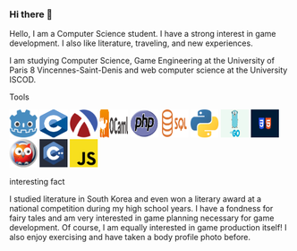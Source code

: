 ### Hi there 👋
Hello, I am a Computer Science student. I have a strong interest in game development. I also like literature, traveling, and new experiences.


I am studying Computer Science, Game Engineering at the University of Paris 8 Vincennes-Saint-Denis and web computer science at the University ISCOD.

Tools


<div>
  <img src="file-type-godot.256x243.png" width="50" height="50">
  <img src="C.png" width="50" height="50">
  <img src="1200px-Racket-logo.png" width="50" height="50">
  <img src="2560px-OCaml_Logo.png" width="50" height="50">
  <img src="PHP-logo.png" width="50" height="50">
  <img src="Sql_data_base_with_logo.png" width="50" height="50">
  <img src="file-type-python.512x508.png" width="50" height="50">
  <img src="golang.png" width="50" height="50">
  <img src="htmlcss.png" width="50" height="50">
  <img src="prolog.png" width="50" height="50">
  <img src="imageC++.jpeg" width="50" height="50">
   <img src="js.png" width="50" height="50">
</div>


interesting fact


I studied literature in South Korea and even won a literary award at a national competition during my high school years. I have a fondness for fairy tales and am very interested in game planning necessary for game development. Of course, I am equally interested in game production itself! I also enjoy exercising and have taken a body profile photo before.
